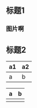 ## 标题1

### 图片啊

## 标题2

| a1   | a2   |
| ---- | ---- |
| a    | b    |

| a    | b    |
| ---- | ---- |
|      |      |

